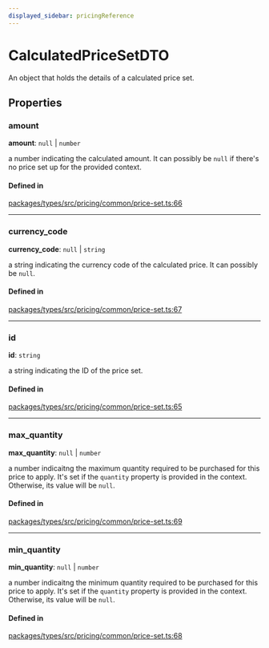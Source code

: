 ```yaml
---
displayed_sidebar: pricingReference
---
```


# CalculatedPriceSetDTO

An object that holds the details of a calculated price set.

## Properties

### amount

 **amount**: ``null`` \| `number`

a number indicating the calculated amount. It can possibly be `null` if there's no price set up for the provided context.

#### Defined in

[packages/types/src/pricing/common/price-set.ts:66](https://github.com/medusajs/medusa/blob/daea35fe73/packages/types/src/pricing/common/price-set.ts#L66)

___

### currency\_code

 **currency\_code**: ``null`` \| `string`

a string indicating the currency code of the calculated price. It can possibly be `null`.

#### Defined in

[packages/types/src/pricing/common/price-set.ts:67](https://github.com/medusajs/medusa/blob/daea35fe73/packages/types/src/pricing/common/price-set.ts#L67)

___

### id

 **id**: `string`

a string indicating the ID of the price set.

#### Defined in

[packages/types/src/pricing/common/price-set.ts:65](https://github.com/medusajs/medusa/blob/daea35fe73/packages/types/src/pricing/common/price-set.ts#L65)

___

### max\_quantity

 **max\_quantity**: ``null`` \| `number`

a number indicaitng the maximum quantity required to be purchased for this price to apply. It's set if the `quantity` property is provided in the context. Otherwise, its value will be `null`.

#### Defined in

[packages/types/src/pricing/common/price-set.ts:69](https://github.com/medusajs/medusa/blob/daea35fe73/packages/types/src/pricing/common/price-set.ts#L69)

___

### min\_quantity

 **min\_quantity**: ``null`` \| `number`

a number indicaitng the minimum quantity required to be purchased for this price to apply. It's set if the `quantity` property is provided in the context. Otherwise, its value will be `null`.

#### Defined in

[packages/types/src/pricing/common/price-set.ts:68](https://github.com/medusajs/medusa/blob/daea35fe73/packages/types/src/pricing/common/price-set.ts#L68)
